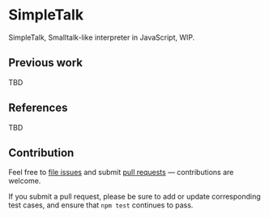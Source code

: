 # SimpleTalk

SimpleTalk, Smalltalk-like interpreter in JavaScript, WIP.

## Previous work

TBD


## References

TBD

## Contribution

Feel free to [file issues](https://github.com/ajlopez/simpletalk) and submit
[pull requests](https://github.com/ajlopez/simpletalk/pulls) — contributions are
welcome.

If you submit a pull request, please be sure to add or update corresponding
test cases, and ensure that `npm test` continues to pass.

